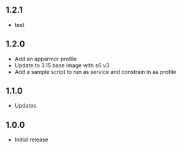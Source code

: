 <!-- https://developers.home-assistant.io/docs/add-ons/presentation#keeping-a-changelog -->
## 1.2.1
 - test
## 1.2.0

- Add an apparmor profile
- Update to 3.15 base image with s6 v3
- Add a sample script to run as service and constrain in aa profile

## 1.1.0

- Updates

## 1.0.0

- Initial release
